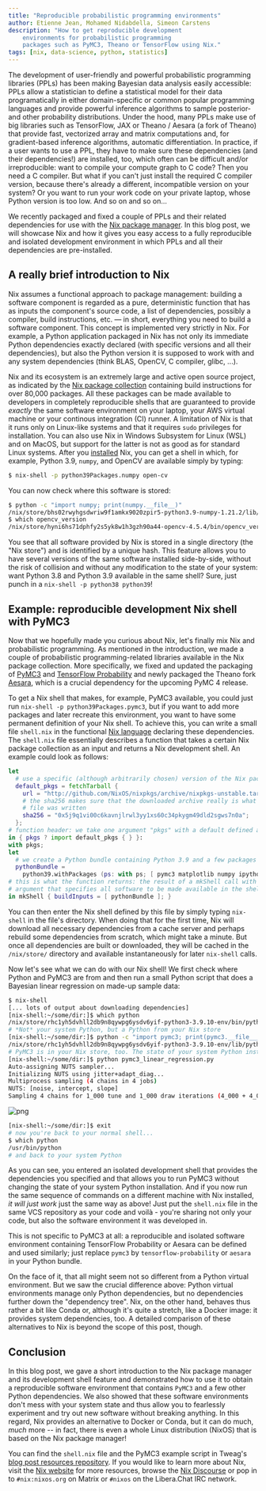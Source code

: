 ```yaml
---
title: "Reproducible probabilistic programming environments"
author: Etienne Jean, Mohamed Nidabdella, Simeon Carstens
description: "How to get reproducible development
	environments for probabilistic programming
	packages such as PyMC3, Theano or TensorFlow using Nix."
tags: [nix, data-science, python, statistics]
---
```


The development of user-friendly and powerful probabilistic programming libraries (PPLs) has been making Bayesian data analysis easily accessible:
PPLs allow a statistician to define a statistical model for their data programatically in either domain-specific or common popular programming languages and provide powerful inference algorithms to sample posterior- and other probability distributions.
Under the hood, many PPLs make use of big libraries such as TensorFlow, JAX or Theano / Aesara (a fork of Theano) that provide fast, vectorized array and matrix computations and, for gradient-based inference algorithms, automatic differentiation.
In practice, if a user wants to use a PPL, they have to make sure these dependencies (and their dependencies!) are installed, too, which often can be difficult and/or irreproducible:
want to compile your compute graph to C code?
Then you need a C compiler.
But what if you can't just install the required C compiler version, because there's already a different, incompatible version on your system?
Or you want to run your work code on your private laptop, whose Python version is too low.
And so on and so on...

We recently packaged and fixed a couple of PPLs and their related dependencies for use with the [Nix package manager](https://nixos.org).
In this blog post, we will showcase Nix and how it gives you easy access to a fully reproducible and isolated development environment in which PPLs and all their dependencies are pre-installed.

## A really brief introduction to Nix

Nix assumes a functional approach to package management:
building a software component is regarded as a pure, deterministic function that has as inputs the component's source code, a list of dependencies, possibly a compiler, build instructions, etc. — in short, everything you need to build a software component.
This concept is implemented very strictly in Nix.
For example, a Python application packaged in Nix has not only its immediate Python dependencies exactly declared (with specific versions and all their dependencies), but also the Python version it is supposed to work with and any system dependencies (think BLAS, OpenCV, C compiler, glibc, ...).

Nix and its ecosystem is an extremely large and active open source project, as indicated by the [Nix package collection](https://github.com/NixOS/nixpkgs) containing build instructions for over 80,000 packages.
All these packages can be made available to developers in completely reproducible shells that are guaranteed to provide _exactly_ the same software environment on your laptop, your AWS virtual machine or your continous integration (CI) runner.
A limitation of Nix is that it runs only on Linux-like systems and that it requires `sudo` privileges for installation.
You can also use Nix in Windows Subsystem for Linux (WSL) and on MacOS, but support for the latter is not as good as for standard Linux systems.
After you [installed](https://nixos.org/download.html) Nix, you can get a shell in which, for example, Python 3.9, `numpy`, and OpenCV are available simply by typing:

```bash
$ nix-shell -p python39Packages.numpy open-cv
```

You can now check where this software is stored:

```bash
$ python -c "import numpy; print(numpy.__file__)"
/nix/store/bhs02rwyhgsdwriw9f1amkx9020zpir5-python3.9-numpy-1.21.2/lib/python3.9/site-packages/numpy/__init__.py
$ which opencv_version
/nix/store/hyni6hs71dphfy2s5yk8w1h3gzh90a44-opencv-4.5.4/bin/opencv_version
```

You see that all software provided by Nix is stored in a single directory (the "Nix store") and is identified by a unique hash.
This feature allows you to have several versions of the same software installed side-by-side, without the risk of collision and without any modification to the state of your system:
want Python 3.8 and Python 3.9 available in the same shell?
Sure, just punch in a `nix-shell -p python38 python39`!

## Example: reproducible development Nix shell with PyMC3

Now that we hopefully made you curious about Nix, let's finally mix Nix and probabilistic programming.
As mentioned in the introduction, we made a couple of probabilistic programming-related libraries available in the Nix package collection.
More specifically, we fixed and updated the packaging of [PyMC3](https://docs.pymc.io) and [TensorFlow Probability](https://www.tensorflow.org/probability) and newly packaged the Theano fork [Aesara](https://github.com/aesara-devs/aesara), which is a crucial dependency for the upcoming PyMC 4 release.

To get a Nix shell that makes, for example, PyMC3 available, you could just run `nix-shell -p python39Packages.pymc3`, but if you want to add more packages and later recreate this environment, you want to have some permanent definition of your Nix shell.
To achieve this, you can write a small file `shell.nix` in the functional [Nix language](https://nixos.wiki/wiki/Nix_Expression_Language) declaring these dependencies.
The `shell.nix` file essentially describes a function that takes a certain Nix package collection as an input and returns a Nix development shell.
An example could look as follows:

```nix
let
  # use a specific (although arbitrarily chosen) version of the Nix package collection
  default_pkgs = fetchTarball {
    url = "http://github.com/NixOS/nixpkgs/archive/nixpkgs-unstable.tar.gz";
    # the sha256 makes sure that the downloaded archive really is what it was when this
    # file was written
    sha256 = "0x5j9q1vi00c6kavnjlrwl3yy1xs60c34pkygm49dld2sgws7n0a";
  };
# function header: we take one argument "pkgs" with a default defined above
in { pkgs ? import default_pkgs { } }:
with pkgs;
let
  # we create a Python bundle containing Python 3.9 and a few packages
  pythonBundle =
    python39.withPackages (ps: with ps; [ pymc3 matplotlib numpy ipython ]);
# this is what the function returns: the result of a mkShell call with a buildInputs
# argument that specifies all software to be made available in the shell
in mkShell { buildInputs = [ pythonBundle ]; }
```

You can then enter the Nix shell defined by this file by simply typing `nix-shell` in the file's directory.
When doing that for the first time, Nix will download all necessary dependencies from a cache server and perhaps rebuild some dependencies from scratch, which might take a minute.
But once all dependencies are built or downloaded, they will be cached in the `/nix/store/` directory and available instantaneously for later `nix-shell` calls.

Now let's see what we can do with our Nix shell!
We first check where Python and PyMC3 are from and then run a small Python script that does a Bayesian linear regression on made-up sample data:

```bash
$ nix-shell
[... lots of output about downloading dependencies]
[nix-shell:~/some/dir:]$ which python
/nix/store/rhc1yh5dvhll2db9n8qywpg6ysdv6yif-python3-3.9.10-env/bin/python
# *Not* your system Python, but a Python from your Nix store
[nix-shell:~/some/dir:]$ python -c "import pymc3; print(pymc3.__file___)"
/nix/store/rhc1yh5dvhll2db9n8qywpg6ysdv6yif-python3-3.9.10-env/lib/python3.9/site-packages/pymc3/__init__.py
# PyMC3 is in your Nix store, too. The state of your system Python installation is unchanged
[nix-shell:~/some/dir:]$ python pymc3_linear_regression.py
Auto-assigning NUTS sampler...
Initializing NUTS using jitter+adapt_diag...
Multiprocess sampling (4 chains in 4 jobs)
NUTS: [noise, intercept, slope]
Sampling 4 chains for 1_000 tune and 1_000 draw iterations (4_000 + 4_000 draws total) took 5 seconds.
```

![png](inference_result.png)

```bash
[nix-shell:~/some/dir:]$ exit
# now you're back to your normal shell...
$ which python
/usr/bin/python
# and back to your system Python
```

As you can see, you entered an isolated development shell that provides the dependencies you specified and that allows you to run PyMC3 without changing the state of your system Python installation.
And if you now run the same sequence of commands on a different machine with Nix installed, _it will just work_ just the same way as above!
Just put the `shell.nix` file in the same VCS repository as your code and voilà - you're sharing not only your code, but also the software environment it was developed in.

This is not specific to PyMC3 at all: a reproducible and isolated software environment containing TensorFlow Probability or Aesara can be defined and used similarly; just replace `pymc3` by `tensorflow-probability` or `aesara` in your Python bundle.

On the face of it, that all might seem not so different from a Python virtual environment.
But we saw the crucial difference above:
Python virtual environments manage only Python dependencies, but no dependencies further down the "dependency tree".
Nix, on the other hand, behaves thus rather a bit like Conda or, although it's quite a stretch, like a Docker image:
it provides system dependencies, too.
A detailed comparison of these alternatives to Nix is beyond the scope of this post, though.

## Conclusion

In this blog post, we gave a short introduction to the Nix package manager and its development shell feature and demonstrated how to use it to obtain a reproducible software environment that contains `PyMC3` and a few other Python dependencies.
We also showed that these software environments don't mess with your system state and thus allow you to fearlessly experiment and try out new software without breaking anything.
In this regard, Nix provides an alternative to Docker or Conda, but it can do much, _much_ more -- in fact, there is even a whole Linux distribution (NixOS) that is based on the Nix package manager!

You can find the `shell.nix` file and the PyMC3 example script in Tweag's [blog post resources repository](https://github.com/tweag/blog-resources/tree/simeon/nix-ppl-resources/nix-ppl).
If you would like to learn more about Nix, visit the [Nix website](https://nixos.org) for more resources, browse the [Nix Discourse](https://discourse.nixos.org/) or pop in to `#nix:nixos.org` on Matrix or `#nixos` on the Libera.Chat IRC network.
